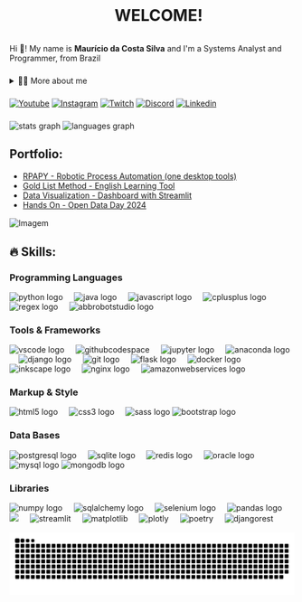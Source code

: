 <!--título-->
<div id="user-content-toc">
  <ul align="center">
    <summary><h1 style="display: inline-block">WELCOME!</h1></summary>
</div>

<p>
  Hi 👋! My name is <strong>Maurício da Costa Silva</strong> and I'm a Systems Analyst and Programmer, from Brazil
</p>

###

<!-- Dropdown -->
<details>
  <summary>👨‍💻 More about me</summary>

  - Building... 🚧⚒️\o/
</details>

###


<!-- Links -->
[![Youtube](https://img.shields.io/static/v1?message=Youtube&logo=youtube&label=&color=FF0000&logoColor=white&labelColor=&style=for-the-badge)](https://www.youtube.com/@Codigo100Cera)
[![Instagram](https://img.shields.io/static/v1?message=Instagram&logo=instagram&label=&color=E4405F&logoColor=white&labelColor=&style=for-the-badge)](https://www.instagram.com/mcsilva_csc/)
[![Twitch](https://img.shields.io/static/v1?message=Twitch&logo=twitch&label=&color=9146FF&logoColor=white&labelColor=&style=for-the-badge)](https://www.twitch.tv/codigo100cera)
[![Discord](https://img.shields.io/static/v1?message=Discord&logo=discord&label=&color=7289DA&logoColor=white&labelColor=&style=for-the-badge)](https://discord.gg/hhaACxVtVw)
[![Linkedin](https://img.shields.io/static/v1?message=LinkedIn&logo=linkedin&label=&color=0077B5&logoColor=white&labelColor=&style=for-the-badge)](https://www.linkedin.com/in/mcsilva-csc/)

###

<div align="left">
  <img src="https://github-readme-stats.vercel.app/api?username=microrepar&hide_title=false&hide_rank=false&show_icons=true&include_all_commits=true&count_private=true&disable_animations=false&theme=gotham&locale=en&hide_border=false" height="150" alt="stats graph"  />
  <img src="https://github-readme-stats.vercel.app/api/top-langs?username=microrepar&locale=en&hide_title=false&layout=compact&card_width=320&langs_count=5&theme=gotham&hide_border=false" height="150" alt="languages graph"  />
</div>

###

<!-- Portfolio -->
## Portfolio:
- [RPAPY - Robotic Process Automation (one desktop tools)](https://github.com/codigo100cera/rpapy)
- [Gold List Method - English Learning Tool](https://github.com/microrepar/gold-list-method-newarch)
- [Data Visualization - Dashboard with Streamlit](https://github.com/microrepar/folha-pagamento-prefeitura-itaqua)
- [Hands On - Open Data Day 2024](https://github.com/microrepar/open-data-day-2024)


<!-- GIF -->
<p align="left">
  <img align="center" src="https://camo.githubusercontent.com/cf2ce239a20a91510e5e35972f02e1850330f2ff125267c7cb2e45a9f0da4760/68747470733a2f2f692e696d6775722e636f6d2f395461474362792e676966" alt="Imagem">
</p>

## 🔥 Skills:
<div style="flex-basis: 48%;">
  <h3>Programming Languages</h3>
  <img src="https://cdn.jsdelivr.net/gh/devicons/devicon/icons/python/python-original.svg" height="30" alt="python logo"  />
  <img width="12" />
  <img src="https://cdn.jsdelivr.net/gh/devicons/devicon/icons/java/java-original.svg" height="30" alt="java logo"  />
  <img width="12" />
  <img src="https://cdn.jsdelivr.net/gh/devicons/devicon/icons/javascript/javascript-original.svg" height="30" alt="javascript logo"  />
  <img width="12" />
  <img src="https://cdn.jsdelivr.net/gh/devicons/devicon/icons/cplusplus/cplusplus-original.svg" height="30" alt="cplusplus logo"  />
  <img width="12" />
  <img src="https://skillicons.dev/icons?i=regex" height="30" alt="regex logo"  />
  <img width="12" />
  <img src="https://skillicons.dev/icons?i=bots" height="30" alt="abbrobotstudio logo"  />
</div>


<div style="flex-basis: 48%;">
  <h3>Tools & Frameworks</h3>
  <img src="https://cdn.jsdelivr.net/gh/devicons/devicon/icons/vscode/vscode-original.svg" height="30" alt="vscode logo"  />
  <img width="12" />
  <img src="https://cdn.jsdelivr.net/gh/devicons/devicon@latest/icons/githubcodespaces/githubcodespaces-original.svg"  height="30" alt="githubcodespace" />
  <img width="12" />
  <img src="https://cdn.jsdelivr.net/gh/devicons/devicon/icons/jupyter/jupyter-original.svg" height="30" alt="jupyter logo"  />
  <img width="12" />
  <img src="https://cdn.jsdelivr.net/gh/devicons/devicon/icons/anaconda/anaconda-original.svg" height="30" alt="anaconda logo"  />
  <img width="12" />
  <img src="https://cdn.jsdelivr.net/gh/devicons/devicon/icons/django/django-plain.svg" height="30" alt="django logo"  />
  <img width="12" />  
  <img src="https://cdn.jsdelivr.net/gh/devicons/devicon/icons/git/git-original.svg" height="30" alt="git logo"  />
  <img width="12" />
  <img src="https://cdn.jsdelivr.net/gh/devicons/devicon/icons/flask/flask-original.svg" height="30" alt="flask logo"  />
  <img width="12" />  
  <img src="https://cdn.jsdelivr.net/gh/devicons/devicon/icons/docker/docker-original.svg" height="30" alt="docker logo"  />
  <img width="12" />
  <img src="https://cdn.jsdelivr.net/gh/devicons/devicon/icons/inkscape/inkscape-original.svg" height="30" alt="inkscape logo"  />
  <img width="12" />
  <img src="https://cdn.jsdelivr.net/gh/devicons/devicon/icons/nginx/nginx-original.svg" height="30" alt="nginx logo"  />
  <img width="12" />
  <img src="https://skillicons.dev/icons?i=aws" height="30" alt="amazonwebservices logo"  />
  <img width="12" />
</div>

<div style="flex-basis: 48%;">
  <h3>Markup & Style</h3>
  <img src="https://cdn.jsdelivr.net/gh/devicons/devicon/icons/html5/html5-original.svg" height="30" alt="html5 logo"  />
  <img width="12" />
  <img src="https://cdn.jsdelivr.net/gh/devicons/devicon/icons/css3/css3-original.svg" height="30" alt="css3 logo"  />
  <img width="12" />
  <img src="https://cdn.jsdelivr.net/gh/devicons/devicon/icons/sass/sass-original.svg" height="30" alt="sass logo"  />
  <img src="https://cdn.jsdelivr.net/gh/devicons/devicon/icons/bootstrap/bootstrap-original.svg" height="30" alt="bootstrap logo"  />
  <img width="12" />
</div>

<div style="flex-basis: 48%;">
  <h3>Data Bases</h3>
  <img src="https://cdn.jsdelivr.net/gh/devicons/devicon/icons/postgresql/postgresql-original.svg" height="30" alt="postgresql logo"  />
  <img width="12" />
  <img src="https://cdn.jsdelivr.net/gh/devicons/devicon/icons/sqlite/sqlite-original.svg" height="30" alt="sqlite logo"  />
  <img width="12" />
  <img src="https://cdn.jsdelivr.net/gh/devicons/devicon/icons/redis/redis-original.svg" height="30" alt="redis logo"  />
  <img width="12" />
  <img src="https://cdn.jsdelivr.net/gh/devicons/devicon/icons/oracle/oracle-original.svg" height="30" alt="oracle logo"  />
  <img src="https://cdn.jsdelivr.net/gh/devicons/devicon/icons/mysql/mysql-original.svg" height="30" alt="mysql logo"  />
  <img src="https://cdn.jsdelivr.net/gh/devicons/devicon/icons/mongodb/mongodb-original.svg" height="30" alt="mongodb logo"  />
  <img width="12" />
</div>
  
<div style="flex-basis: 48%;">
  <h3>Libraries</h3>
  <img src="https://cdn.jsdelivr.net/gh/devicons/devicon/icons/numpy/numpy-original.svg" height="30" alt="numpy logo"  />
  <img width="12" />
  <img src="https://cdn.jsdelivr.net/gh/devicons/devicon/icons/sqlalchemy/sqlalchemy-original.svg" height="30" alt="sqlalchemy logo"  />
  <img width="12" />
  <img src="https://cdn.jsdelivr.net/gh/devicons/devicon/icons/selenium/selenium-original.svg" height="30" alt="selenium logo"  />
  <img width="12" />
  <img src="https://cdn.jsdelivr.net/gh/devicons/devicon/icons/pandas/pandas-original.svg" height="30" alt="pandas logo"  />
  <img width="12" />
  <img src="https://cdn.jsdelivr.net/gh/devicons/devicon@latest/icons/playwright/playwright-original.svg" height="40"/>
  <img width="12" />
  <img src="https://cdn.jsdelivr.net/gh/devicons/devicon@latest/icons/streamlit/streamlit-original.svg" height="30" alt="streamlit" />
  <img width="12" />  
  <img src="https://cdn.jsdelivr.net/gh/devicons/devicon@latest/icons/matplotlib/matplotlib-original.svg"  height="30" alt="matplotlib" />
  <img width="12" />
  <img src="https://cdn.jsdelivr.net/gh/devicons/devicon@latest/icons/plotly/plotly-original.svg"  height="30" alt="plotly" />
  <img width="12" />  
  <img src="https://cdn.jsdelivr.net/gh/devicons/devicon@latest/icons/poetry/poetry-original.svg"  height="30" alt="poetry" />
  <img width="12" />  
  <img src="https://cdn.jsdelivr.net/gh/devicons/devicon@latest/icons/djangorest/djangorest-original.svg"  height="30" alt="djangorest" />
                                        
</div>

  
<div align="left">
</div>

<br clear="both">

<img src="https://raw.githubusercontent.com/microrepar/microrepar/output/snake.svg" alt="Snake animation" />

###
